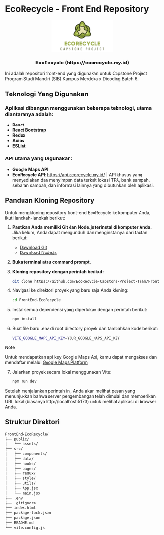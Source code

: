 # EcoRecycle - Front End Repository

<p align="center">
  <img src="public/assets/MainLogo.png" alt="LogoEcoRecycle" width="200">
  <h3 align="center">EcoRecycle (https://ecorecycle.my.id)</h3>
</p>

Ini adalah repositori front-end yang digunakan untuk Capstone Project Program Studi Mandiri (SIB) Kampus Merdeka x Dicoding Batch 6.

## Teknologi Yang Digunakan
### Aplikasi dibangun menggunakan beberapa teknologi, utama diantaranya adalah:
- **React**
- **React Bootstrap**
- **Redux**
- **Axios**
- **ESLint**

### API utama yang Digunakan:
- **Google Maps API**
- **EcoRecycle API**: https://api.ecorecycle.my.id/ | API khusus yang menyediakan dan menyimpan data terkait lokasi TPA, bank sampah, sebaran sampah, dan informasi lainnya yang dibutuhkan oleh aplikasi.

## Panduan Kloning Repository
Untuk mengkloning repository front-end EcoRecycle ke komputer Anda, ikuti langkah-langkah berikut:

1. **Pastikan Anda memiliki Git dan Node.js terinstal di komputer Anda.**  
   Jika belum, Anda dapat mengunduh dan menginstalnya dari tautan berikut:
   - [Download Git](https://git-scm.com/downloads)
   - [Download Node.js](https://nodejs.org/)

2. **Buka terminal atau command prompt.**

3. **Kloning repository dengan perintah berikut:**

   ```bash
   git clone https://github.com/EcoRecycle-Capstone-Project-Team/FrontEnd-EcoRecycle.git

4. Navigasi ke direktori proyek yang baru saja Anda kloning:

   ```bash
   cd FrontEnd-EcoRecycle

5. Instal semua dependensi yang diperlukan dengan perintah berikut:

   ```bash
   npm install
   
6. Buat file baru .env di root directory proyek dan tambahkan kode berikut:

   ```bash
   VITE_GOOGLE_MAPS_API_KEY=YOUR_GOOGLE_MAPS_API_KEY

> [!NOTE]
> Untuk mendapatkan api key Google Maps Api, kamu dapat mengakses dan mendaftar melalui [Google Maps Platform](https://developers.google.com/maps)
7. Jalankan proyek secara lokal menggunakan Vite:

   ```bash
   npm run dev

Setelah menjalankan perintah ini, Anda akan melihat pesan yang menunjukkan bahwa server pengembangan telah dimulai dan memberikan URL lokal (biasanya http://localhost:5173) untuk melihat aplikasi di browser Anda.

## Struktur Direktori
```plaintext
FrontEnd-EcoRecycle/
├── public/
│   └── assets/
├── src/
│   ├── components/
│   ├── data/
│   ├── hooks/
│   ├── pages/
│   ├── redux/
│   ├── style/
│   ├── utils/
│   ├── App.jsx
│   └── main.jsx
├── .env
├── .gitignore
├── index.html
├── package-lock.json
├── package.json
├── README.md
└── vite.config.js

